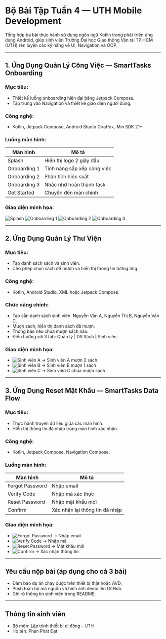 # Bộ Bài Tập Tuần 4 — UTH Mobile Development

Tổng hợp ba bài thực hành sử dụng ngôn ngữ Kotlin trong phát triển ứng dụng Android, giúp sinh viên Trường Đại học Giao thông Vận tải TP.HCM (UTH) rèn luyện các kỹ năng về UI, Navigation và OOP.

---
## 1. Ứng Dụng Quản Lý Công Việc — SmartTasks Onboarding

### Mục tiêu:
- Thiết kế luồng onboarding hiện đại bằng Jetpack Compose.
- Tập trung vào Navigation và thiết kế giao diện người dùng.

### Công nghệ:
- Kotlin, Jetpack Compose, Android Studio Giraffe+, Min SDK 21+

### Luồng màn hình:
| Màn hình     | Mô tả                          |
|--------------|--------------------------------|
| Splash       | Hiển thị logo 2 giây đầu       |
| Onboarding 1 | Tính năng sắp xếp công việc    |
| Onboarding 2 | Phân tích hiệu suất            |
| Onboarding 3 | Nhắc nhở hoàn thành task       |
| Get Started  | Chuyển đến màn chính           |

### Giao diện minh họa:
![Splash](BaiTH2/images/BaiTH2_1.jpg)
![Onboarding 1](BaiTH2/images/BaiTH2_2.jpg)
![Onboarding 2](BaiTH2/images/BaiTH2_3.jpg)
![Onboarding 3](BaiTH2/images/BaiTH2_4.jpg)

---
## 2. Ứng Dụng Quản Lý Thư Viện

### Mục tiêu:
- Tạo danh sách sách và sinh viên.
- Cho phép chọn sách để mượn và hiển thị thông tin tương ứng.

### Công nghệ:
- Kotlin, Android Studio, XML hoặc Jetpack Compose.

### Chức năng chính:
- Tạo sẵn danh sách sinh viên: Nguyễn Văn A, Nguyễn Thị B, Nguyễn Văn C.
- Mượn sách, hiển thị danh sách đã mượn.
- Thông báo nếu chưa mượn sách nào.
- Điều hướng với 3 tab: Quản lý | DS Sách | Sinh viên.

### Giao diện minh họa:
- ![Sinh viên A](BTVN_01/images/BTVN_01_1.jpg) → Sinh viên A mượn 2 sách  
- ![Sinh viên B](BTVN_01/images/BTVN_01_2.jpg) → Sinh viên B mượn 1 sách  
- ![Sinh viên C](BTVN_01/images/BTVN_01_3.jpg) → Sinh viên C chưa mượn sách  

---
## 3. Ứng Dụng Reset Mật Khẩu — SmartTasks Data Flow

### Mục tiêu:
- Thực hành truyền dữ liệu giữa các màn hình.
- Hiển thị thông tin đã nhập trong màn hình xác nhận.

### Công nghệ:
- Kotlin, Jetpack Compose, Navigation Compose.

### Luồng màn hình:
| Màn hình         | Mô tả                          |
|------------------|--------------------------------|
| Forgot Password  | Nhập email                     |
| Verify Code      | Nhập mã xác thực               |
| Reset Password   | Nhập mật khẩu mới              |
| Confirm          | Xác nhận lại thông tin đã nhập |

### Giao diện minh họa:
- ![Forgot Password](BTVN_02/images/BTVN_02_1.jpg) → Nhập email  
- ![Verify Code](BTVN_02/images/BTVN_02_2.jpg) → Nhập mã  
- ![Reset Password](BTVN_02/images/BTVN_02_3.jpg) → Mật khẩu mới  
- ![Confirm](BTVN_02/images/BTVN_02_4.jpg) → Xác nhận thông tin  

---

## Yêu cầu nộp bài (áp dụng cho cả 3 bài)

- Đảm bảo dự án chạy được trên thiết bị thật hoặc AVD.
- Push toàn bộ mã nguồn và hình ảnh demo lên GitHub.
- Ghi rõ thông tin sinh viên trong README.

---

## Thông tin sinh viên

- Bộ môn: Lập trình thiết bị di động - UTH  
- Họ tên: Phan Phát Đạt